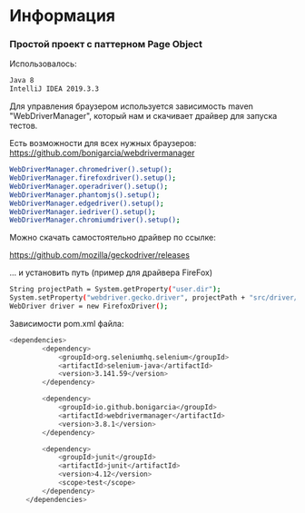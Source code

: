 # Информация

### Простой проект c паттерном Page Object

Использовалось:
```sh
Java 8
IntelliJ IDEA 2019.3.3
```

Для управления браузером используется зависимость maven "WebDriverManager", который нам и скачивает драйвер для запуска тестов. 

Есть возможности для всех нужных браузеров: 
https://github.com/bonigarcia/webdrivermanager 

```sh
WebDriverManager.chromedriver().setup();
WebDriverManager.firefoxdriver().setup();
WebDriverManager.operadriver().setup();
WebDriverManager.phantomjs().setup();
WebDriverManager.edgedriver().setup();
WebDriverManager.iedriver().setup();
WebDriverManager.chromiumdriver().setup();
```


Можно скачать самостоятельно драйвер по ссылке:

https://github.com/mozilla/geckodriver/releases

... и установить путь (пример для драйвера FireFox)
```sh
String projectPath = System.getProperty("user.dir");
System.setProperty("webdriver.gecko.driver", projectPath + "src/driver/geckodriver.exe");
WebDriver driver = new FirefoxDriver();
```

Зависимости  pom.xml файла:

```sh
<dependencies>
        <dependency>
            <groupId>org.seleniumhq.selenium</groupId>
            <artifactId>selenium-java</artifactId>
            <version>3.141.59</version>
        </dependency>

        <dependency>
            <groupId>io.github.bonigarcia</groupId>
            <artifactId>webdrivermanager</artifactId>
            <version>3.8.1</version>
        </dependency>

        <dependency>
            <groupId>junit</groupId>
            <artifactId>junit</artifactId>
            <version>4.12</version>
            <scope>test</scope>
        </dependency>
    </dependencies>
```
